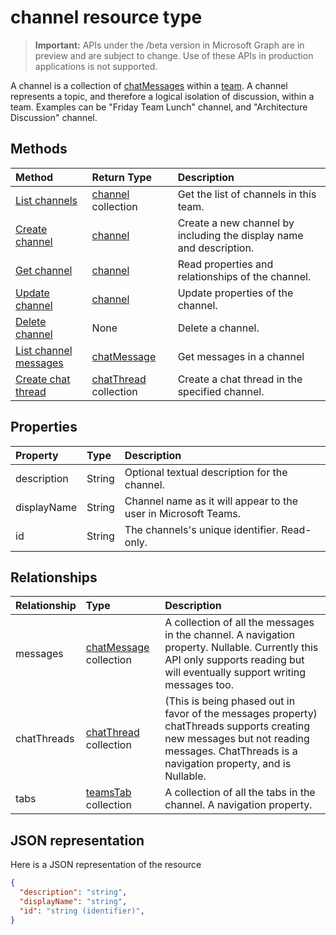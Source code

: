 # channel resource type

> **Important:** APIs under the /beta version in Microsoft Graph are in preview and are subject to change. Use of these APIs in production applications is not supported.

A channel is a collection of [chatMessages](chatmessage.md) within a [team](../resources/team.md). 
A channel represents a topic, and therefore a logical isolation of discussion, within a team. 
Examples can be "Friday Team Lunch" channel, and "Architecture Discussion" channel.


## Methods

| Method       | Return Type  |Description|
|:---------------|:--------|:----------|
|[List channels](../api/group_list_channels.md) | [channel](channel.md) collection | Get the list of channels in this team.|
|[Create channel](../api/group_post_channels.md) | [channel](channel.md) | Create a new channel by including the display name and description.|
|[Get channel](../api/channel_get.md) | [channel](channel.md) | Read properties and relationships of the channel.|
|[Update channel](../api/channel_patch.md) | [channel](channel.md) | Update properties of the channel.|
|[Delete channel](../api/channel_delete.md) | None | Delete a channel.|
|[List channel messages](../api/channel_list_messages.md)  | [chatMessage](../resources/chatmessage.md) | Get messages in a channel |
|[Create chat thread](../api/channel_post_chatthreads.md) | [chatThread](chatthread.md) collection| Create a chat thread in the specified channel.|

## Properties
| Property	   | Type	|Description|
|:---------------|:--------|:----------|
|description|String|Optional textual description for the channel.|
|displayName|String|Channel name as it will appear to the user in Microsoft Teams.|
|id|String|The channels's unique identifier. Read-only.|

## Relationships
| Relationship | Type	|Description|
|:---------------|:--------|:----------|
|messages|[chatMessage](chatmessage.md) collection|A collection of all the messages in the channel. A navigation property. Nullable. Currently this API only supports reading but will eventually support writing messages too.|
|chatThreads|[chatThread](chatthread.md) collection|(This is being phased out in favor of the messages property) chatThreads supports creating new messages but not reading messages. ChatThreads is a navigation property, and is Nullable.|
|tabs|[teamsTab](../resources/teamstab.md) collection|A collection of all the tabs in the channel. A navigation property.|


## JSON representation

Here is a JSON representation of the resource

<!-- {
  "blockType": "resource",
  "optionalProperties": [
    "chatthreads"
  ],
  "keyProperty": "id",
  "@odata.type": "microsoft.graph.channel"
}-->

```json
{
  "description": "string",
  "displayName": "string",
  "id": "string (identifier)",
}

```


<!-- uuid: 8fcb5dbc-d5aa-4681-8e31-b001d5168d79
2015-10-25 14:57:30 UTC -->
<!-- {
  "type": "#page.annotation",
  "description": "channel resource",
  "keywords": "",
  "section": "documentation",
  "tocPath": ""
}-->
